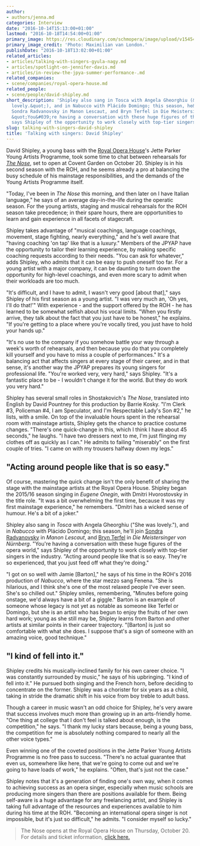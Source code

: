 ```yaml
---
author:
- authors/jenna.md
categories: Interview
date: "2016-10-14T15:13:00+01:00"
lastmod: "2016-10-18T14:54:00+01:00"
primary_image: https://res.cloudinary.com/schmopera/image/upload/v1545409169/media/webhook-uploads/1476625217815/2016-10-16---David_Shipley_2_Credit_Maximilian_van_London.jpg.jpg
primary_image_credit: 'Photo: Maximilian van London.'
publishDate: "2016-10-18T13:02:00+01:00"
related_articles:
- articles/talking-with-singers-gyula-nagy.md
- articles/spotlight-on-jennifer-davis.md
- articles/in-review-the-jpya-summer-performance-.md
related_companies:
- scene/companies/royal-opera-house.md
related_people:
- scene/people/david-shipley.md
short_description: 'Shipley also sang in Tosca with Angela Gheorghiu (&quot;She was
  lovely.&quot;), and in Nabucco with Plácido Domingo; this season, he&#039;ll join
  Sondra Radvanovsky in Manon Lescaut, and Bryn Terfel in Die Meistersinger von Nürnberg.
  &quot;You&#039;re having a conversation with these huge figures of the opera world,&quot;
  says Shipley of the opportunity to work closely with top-tier singers in the industry. '
slug: talking-with-singers-david-shipley
title: 'Talking with singers: David Shipley'
---
```


David Shipley, a young bass with the [Royal Opera House](/scene/companies/royal-opera-house/)'s Jette Parker Young Artists Programme, took some time to chat between rehearsals for [*The Nose*](http://www.roh.org.uk/productions/the-nose-by-barrie-kosky), set to open at Covent Garden on October 20. Shipley is in his second season with the ROH, and he seems already a pro at balancing the busy schedule of his mainstage responsibilities, and the demands of the Young Artists Programme itself.

"Today, I've been in *The Nose* this morning, and then later on I have Italian language," he says of an average day-in-the-life during the operatic season. For the young artists, staging and musical rehearsals for the ROH season take precedence; in their spare hours, there are opportunities to learn and gain experience in all facets of stagecraft. 

Shipley takes advantage of "musical coachings, language coachings, movement, stage fighting, nearly everything," and he's well aware that "having coaching 'on tap' like that is a luxury." Members of the JPYAP have the opportunity to tailor their learning experience, by making specific coaching requests according to their needs. "You can ask for whatever," adds Shipley, who admits that it can be easy to push oneself too far. For a young artist with a major company, it can be daunting to turn down the opportunity for high-level coachings, and even more scary to admit when their workloads are too much.

"It's difficult, and I have to admit, I wasn't very good [about that]," says Shipley of his first season as a young artist. "I was very much an, 'Oh yes, I'll do that!'" With experience - and the support offered by the ROH - he has learned to be somewhat selfish about his vocal limits. "When you firstly arrive, they talk about the fact that you just have to be honest," he explains. "If you're getting to a place where you're vocally tired, you just have to hold your hands up."

"It's no use to the company if you somehow battle your way through a week's worth of rehearsals, and then because you do that you completely kill yourself and you have to miss a couple of performances." It's a balancing act that affects singers at every stage of their career, and in that sense, it's another way the JPYAP prepares its young singers for professional life. "You're worked very, very hard," says Shipley. "It's a fantastic place to be - I wouldn't change it for the world. But they do work you very hard."

Shipley has several small roles in Shostakovich's *The Nose*, translated into English by David Pountney for this production by Barrie Kosky. "I'm Clerk #3, Policeman #4, I am Speculator, and I'm Respectable Lady's Son #2," he lists, with a smile. On top of the invaluable hours spent in the rehearsal room with mainstage artists, Shipley gets the chance to practice costume changes. "There's one quick-change in this, which I think I have about 45 seconds," he laughs. "I have two dressers next to me, I'm just flinging my clothes off as quickly as I can." He admits to failing "miserably" on the first couple of tries. "I came on with my trousers halfway down my legs."

## "Acting around people like that is so easy."

Of course, mastering the quick change isn't the only benefit of sharing the stage with the mainstage artists at the Royal Opera House. Shipley began the 2015/16 season singing in *Eugene Onegin*, with Dmitri Hvorostovsky in the title role. "It was a bit overwhelming the first time, because it was my first mainstage experience," he remembers. "Dmitri has a wicked sense of humour. He's a bit of a joker."

Shipley also sang in *Tosca* with Angela Gheorghiu ("She was lovely."), and in *Nabucco* with Plácido Domingo; this season, he'll join [Sondra Radvanovsky](/scene/people/sondra-radvanovsky/) in *Manon Lescaut*, and [Bryn Terfel](/scene/people/bryn-terfel/) in *Die Meistersinger von Nürnberg*. "You're having a conversation with these huge figures of the opera world," says Shipley of the opportunity to work closely with top-tier singers in the industry. "Acting around people like that is so easy. They're so experienced, that you just feed off what they're doing."

"I got on so well with Jamie [Barton]," he says of his time in the ROH's 2016 production of *Nabucco*, where the star mezzo sang Fenena. "She is hilarious, and I think she's one of the most relaxed people I've ever seen. She's so chilled out." Shipley smiles, remembering, "Minutes before going onstage, we'd always have a bit of a giggle." Barton is an example of someone whose legacy is not yet as notable as someone like Terfel or Domingo, but she is an artist who has begun to enjoy the fruits of her own hard work; young as she still may be, Shipley learns from Barton and other artists at similar points in their career trajectory. "[Barton] is just so comfortable with what she does. I suppose that's a sign of someone with an amazing voice, good technique." 

## "I kind of fell into it."

Shipley credits his musically-inclined family for his own career choice. "I was constantly surrounded by music," he says of his upbringing. "I kind of fell into it." He pursued both singing and the French horn, before deciding to concentrate on the former. Shipley was a chorister for six years as a child, taking in stride the dramatic shift in his voice from boy treble to adult bass.

Though a career in music wasn't an odd choice for Shipley, he's very aware that success involves much more than growing up in an arts-friendly home. "One thing at college that I don't feel is talked about enough, is the competition," he says. "I thank my lucky stars because, being a young bass, the competition for me is absolutely nothing compared to nearly all the other voice types."

Even winning one of the coveted positions in the Jette Parker Young Artists Programme is no free pass to success. "There's no actual guarantee that even us, somewhere like here, that we're going to come out and we're going to have loads of work," he explains. "Often, that's just not the case."

Shipley notes that it's a generation of finding one's own way, when it comes to achieving success as an opera singer, especially when music schools are producing more singers than there are positions available for them. Being self-aware is a huge advantage for any freelancing artist, and Shipley is taking full advantage of the resources and experiences available to him during his time at the ROH. "Becoming an international opera singer is not impossible, but it's just so difficult," he admits. "I consider myself so lucky."

>The Nose opens at the Royal Opera House on Thursday, October 20. For details and ticket information, [click here.](http://www.roh.org.uk/productions/the-nose-by-barrie-kosky)
